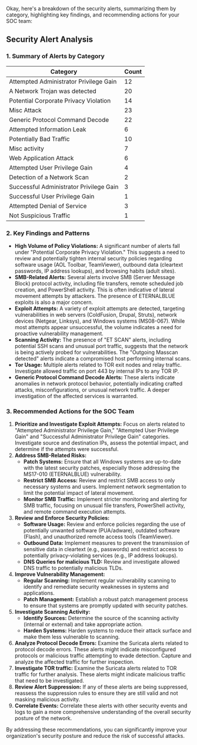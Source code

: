 Okay, here's a breakdown of the security alerts, summarizing them by category, highlighting key findings, and recommending actions for your SOC team:


## Security Alert Analysis

### 1. Summary of Alerts by Category

| Category                                        | Count |
|-------------------------------------------------|-------|
| Attempted Administrator Privilege Gain           | 12    |
| A Network Trojan was detected                  | 20    |
| Potential Corporate Privacy Violation          | 14    |
| Misc Attack                                     | 23    |
| Generic Protocol Command Decode                  | 22    |
| Attempted Information Leak                      | 6     |
| Potentially Bad Traffic                        | 10    |
| Misc activity                                   | 7     |
| Web Application Attack                         | 6     |
| Attempted User Privilege Gain                  | 4     |
| Detection of a Network Scan                    | 2     |
| Successful Administrator Privilege Gain        | 3     |
| Successful User Privilege Gain                 | 1     |
| Attempted Denial of Service                    | 3     |
| Not Suspicious Traffic                         | 1     |

### 2. Key Findings and Patterns

*   **High Volume of Policy Violations:** A significant number of alerts fall under "Potential Corporate Privacy Violation." This suggests a need to review and potentially tighten internal security policies regarding software usage (AOL Toolbar, TeamViewer), outbound data (cleartext passwords, IP address lookups), and browsing habits (adult sites).
*   **SMB-Related Alerts:** Several alerts involve SMB (Server Message Block) protocol activity, including file transfers, remote scheduled job creation, and PowerShell activity. This is often indicative of lateral movement attempts by attackers. The presence of ETERNALBLUE exploits is also a major concern.
*   **Exploit Attempts:** A variety of exploit attempts are detected, targeting vulnerabilities in web servers (ColdFusion, Drupal, Struts), network devices (Netgear, Linksys), and Windows systems (MS08-067).  While most attempts appear unsuccessful, the volume indicates a need for proactive vulnerability management.
*   **Scanning Activity:** The presence of "ET SCAN" alerts, including potential SSH scans and unusual port traffic, suggests that the network is being actively probed for vulnerabilities. The "Outgoing Masscan detected" alerts indicate a compromised host performing internal scans.
*   **Tor Usage:** Multiple alerts related to TOR exit nodes and relay traffic. Investigate allowed traffic on port 443 by internal IPs to any TOR IP.
*  **Generic Protocol Command Decode Alerts:** These alerts indicate anomalies in network protocol behavior, potentially indicating crafted attacks, misconfigurations, or unusual network traffic. A deeper investigation of the affected services is warranted.

### 3. Recommended Actions for the SOC Team

1.  **Prioritize and Investigate Exploit Attempts:** Focus on alerts related to "Attempted Administrator Privilege Gain," "Attempted User Privilege Gain" and "Successful Administrator Privilege Gain" categories. Investigate source and destination IPs, assess the potential impact, and determine if the attempts were successful.
2.  **Address SMB-Related Risks:**
    *   **Patch Systems:** Ensure that all Windows systems are up-to-date with the latest security patches, especially those addressing the MS17-010 (ETERNALBLUE) vulnerability.
    *   **Restrict SMB Access:** Review and restrict SMB access to only necessary systems and users. Implement network segmentation to limit the potential impact of lateral movement.
    *   **Monitor SMB Traffic:** Implement stricter monitoring and alerting for SMB traffic, focusing on unusual file transfers, PowerShell activity, and remote command execution attempts.
3.  **Review and Enforce Security Policies:**
    *   **Software Usage:**  Review and enforce policies regarding the use of potentially unwanted software (PUA/adware), outdated software (Flash), and unauthorized remote access tools (TeamViewer).
    *   **Outbound Data:** Implement measures to prevent the transmission of sensitive data in cleartext (e.g., passwords) and restrict access to potentially privacy-violating services (e.g., IP address lookups).
    *  **DNS Queries for malicious TLD:** Review and investigate allowed DNS traffic to potentially malicious TLDs.
4.  **Improve Vulnerability Management:**
    *   **Regular Scanning:** Implement regular vulnerability scanning to identify and remediate security weaknesses in systems and applications.
    *   **Patch Management:** Establish a robust patch management process to ensure that systems are promptly updated with security patches.
5.  **Investigate Scanning Activity:**
    *   **Identify Sources:** Determine the source of the scanning activity (internal or external) and take appropriate action.
    *   **Harden Systems:**  Harden systems to reduce their attack surface and make them less vulnerable to scanning.
6.  **Analyze Protocol Decode Errors:** Examine the Suricata alerts related to protocol decode errors. These alerts might indicate misconfigured protocols or malicious traffic attempting to evade detection. Capture and analyze the affected traffic for further inspection.
7.  **Investigate TOR traffic:** Examine the Suricata alerts related to TOR traffic for further analysis. These alerts might indicate malicious traffic that need to be investigated.
8.  **Review Alert Suppression:** If any of these alerts are being suppressed, reassess the suppression rules to ensure they are still valid and not masking malicious activity.
9.  **Correlate Events:**  Correlate these alerts with other security events and logs to gain a more comprehensive understanding of the overall security posture of the network.

By addressing these recommendations, you can significantly improve your organization's security posture and reduce the risk of successful attacks.

